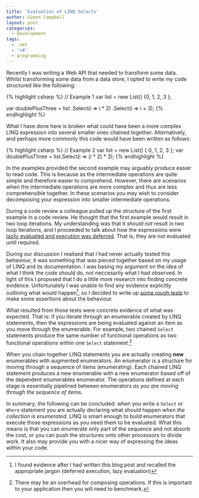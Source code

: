 ```yaml
---
title: 'Evaluation of LINQ Selects'
author: Simon Campbell
layout: post
categories:
  - Development
tags:
  - .net
  - 'c#'
  - programming
---
```

Recently I was writing a Web API that needed to transform some data. Whilst transforming some data from a data store, I opted to write my code structured like the following:

{% highlight csharp %}
// Example 1
var list = new List<int>() {0, 1, 2, 3 };

var doublePlusThree = list
    .Select(i => i * 2)
    .Select(i => i + 3);
{% endhighlight %} 

What I have done here is broken what could have been a more complex LINQ expression into several smaller ones chained together. Alternatively, and perhaps more commonly this code would have been written as follows:


{% highlight csharp %}
// Example 2
var list = new List<int>() { 0, 1, 2, 3 };
var doublePlusThree = list.Select(i => (i * 2) * 3);
{% endhighlight %} 

In the examples provided the second example may arguably produce easier to read code. This is because as the intermediate operations are quite simple and therefore easier to comprehend. However, there are scenarios when the intermediate operations are more complex and thus are less comprehensible together. In these scenarios you may wish to consider decomposing your expression into smaller intermediate operations.

During a code review a colleague pulled up the structure of the first example in a code review. He thought that the first example would result in two loop iterations. My understanding was that it *should not* result in two loop iterations, and I proceeded to talk about how the expressions were [lazily evaluated and execution was deferred](https://msdn.microsoft.com/en-nz/library/mt693152.aspx). That is, they are not evaluated until required. 

During our discussion I realised that I had never actually tested this behaviour, it was something that was pieced together based on my usage of LINQ and its documentation. I was basing my argument on the idea of what I think the code *should* do, not neccesarily what I had observed. In light of this I proposed that I do a little more research into finding concrete evidence. Unfortunately I was unable to find any evidence explicitly outlining what would happen[^1], so I decided to write up [some rough tests](https://gist.github.com/Simon-Campbell/4edd8644ff552a6e52059fa615c5234a) to make some assertions about the behaviour.

What resulted from those tests were concrete evidence of what was expected. That is: if you iterate through an enumerable created by LINQ statements, then the expressions are being evaluated against an item as you move through the enumerable. For example, two chained `Select` statements produce the same number of functional operations as two functional operations within one `Select` statement.[^2]

When you chain together LINQ statements you are actually creating **new** enumerables with augmented enumerators. An enumerator is a structure for moving through a sequence of items (enumerating). Each chained LINQ statement produces a new enumerable with a new enumerator based off of the dependent enumerables enumerator. The operations defined at each stage is essentially pipelined between enumerators *as you are moving through the sequence of items.* 

In summary, the following can be concluded: when you write a `Select` or `Where` statement you are actually declaring what should happen *when the collection is enumerated.* LINQ is smart enough to build enumerators that execute those expressions as you need them to be evaluated. What this means is that you can enumerate only part of the sequence and not absorb the cost, or you can push the structures onto other processors to divide work. It also may provide you with a nicer way of expressing the ideas within your code.

[^1]: I found evidence after I had written this blog post and recalled the appropriate jargon (deferred execution, lazy evaluation)
[^2]: There may be an overhead for composing operations. If this is important to your application then you will need to benchmark.